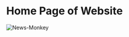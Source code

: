 # Home Page of Website
![News-Monkey](https://user-images.githubusercontent.com/90679573/217882776-d4cd0da6-b125-460e-acc4-fe8c5abfd97a.png)
